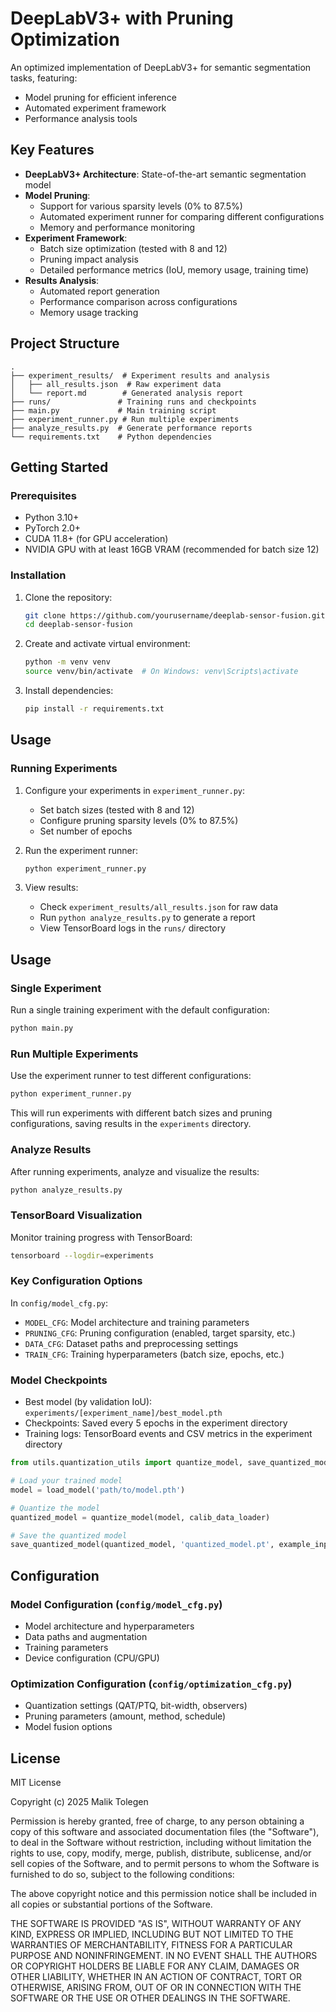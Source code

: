 # DeepLabV3+ with Pruning Optimization

An optimized implementation of DeepLabV3+ for semantic segmentation tasks, featuring:
- Model pruning for efficient inference
- Automated experiment framework
- Performance analysis tools

## Key Features

- **DeepLabV3+ Architecture**: State-of-the-art semantic segmentation model
- **Model Pruning**:
  - Support for various sparsity levels (0% to 87.5%)
  - Automated experiment runner for comparing different configurations
  - Memory and performance monitoring
- **Experiment Framework**:
  - Batch size optimization (tested with 8 and 12)
  - Pruning impact analysis
  - Detailed performance metrics (IoU, memory usage, training time)
- **Results Analysis**:
  - Automated report generation
  - Performance comparison across configurations
  - Memory usage tracking

## Project Structure

```
.
├── experiment_results/  # Experiment results and analysis
│   ├── all_results.json  # Raw experiment data
│   └── report.md        # Generated analysis report
├── runs/               # Training runs and checkpoints
├── main.py             # Main training script
├── experiment_runner.py # Run multiple experiments
├── analyze_results.py  # Generate performance reports
└── requirements.txt    # Python dependencies
```

## Getting Started

### Prerequisites

- Python 3.10+
- PyTorch 2.0+
- CUDA 11.8+ (for GPU acceleration)
- NVIDIA GPU with at least 16GB VRAM (recommended for batch size 12)

### Installation

1. Clone the repository:
   ```bash
   git clone https://github.com/yourusername/deeplab-sensor-fusion.git
   cd deeplab-sensor-fusion
   ```

2. Create and activate virtual environment:
   ```bash
   python -m venv venv
   source venv/bin/activate  # On Windows: venv\Scripts\activate
   ```

3. Install dependencies:
   ```bash
   pip install -r requirements.txt
   ```

## Usage

### Running Experiments

1. Configure your experiments in `experiment_runner.py`:
   - Set batch sizes (tested with 8 and 12)
   - Configure pruning sparsity levels (0% to 87.5%)
   - Set number of epochs

2. Run the experiment runner:
   ```bash
   python experiment_runner.py
   ```

3. View results:
   - Check `experiment_results/all_results.json` for raw data
   - Run `python analyze_results.py` to generate a report
   - View TensorBoard logs in the `runs/` directory

## Usage

### Single Experiment

Run a single training experiment with the default configuration:
```bash
python main.py
```

### Run Multiple Experiments

Use the experiment runner to test different configurations:
```bash
python experiment_runner.py
```
This will run experiments with different batch sizes and pruning configurations, saving results in the `experiments` directory.

### Analyze Results

After running experiments, analyze and visualize the results:
```bash
python analyze_results.py
```

### TensorBoard Visualization

Monitor training progress with TensorBoard:
```bash
tensorboard --logdir=experiments
```

### Key Configuration Options

In `config/model_cfg.py`:
- `MODEL_CFG`: Model architecture and training parameters
- `PRUNING_CFG`: Pruning configuration (enabled, target sparsity, etc.)
- `DATA_CFG`: Dataset paths and preprocessing settings
- `TRAIN_CFG`: Training hyperparameters (batch size, epochs, etc.)

### Model Checkpoints

- Best model (by validation IoU): `experiments/[experiment_name]/best_model.pth`
- Checkpoints: Saved every 5 epochs in the experiment directory
- Training logs: TensorBoard events and CSV metrics in the experiment directory

```python
from utils.quantization_utils import quantize_model, save_quantized_model

# Load your trained model
model = load_model('path/to/model.pth')

# Quantize the model
quantized_model = quantize_model(model, calib_data_loader)

# Save the quantized model
save_quantized_model(quantized_model, 'quantized_model.pt', example_input_tensor)
```

## Configuration

### Model Configuration (`config/model_cfg.py`)
- Model architecture and hyperparameters
- Data paths and augmentation
- Training parameters
- Device configuration (CPU/GPU)

### Optimization Configuration (`config/optimization_cfg.py`)
- Quantization settings (QAT/PTQ, bit-width, observers)
- Pruning parameters (amount, method, schedule)
- Model fusion options


## License

MIT License

Copyright (c) 2025 Malik Tolegen

Permission is hereby granted, free of charge, to any person obtaining a copy
of this software and associated documentation files (the "Software"), to deal
in the Software without restriction, including without limitation the rights
to use, copy, modify, merge, publish, distribute, sublicense, and/or sell
copies of the Software, and to permit persons to whom the Software is
furnished to do so, subject to the following conditions:

The above copyright notice and this permission notice shall be included in all
copies or substantial portions of the Software.

THE SOFTWARE IS PROVIDED "AS IS", WITHOUT WARRANTY OF ANY KIND, EXPRESS OR
IMPLIED, INCLUDING BUT NOT LIMITED TO THE WARRANTIES OF MERCHANTABILITY,
FITNESS FOR A PARTICULAR PURPOSE AND NONINFRINGEMENT. IN NO EVENT SHALL THE
AUTHORS OR COPYRIGHT HOLDERS BE LIABLE FOR ANY CLAIM, DAMAGES OR OTHER
LIABILITY, WHETHER IN AN ACTION OF CONTRACT, TORT OR OTHERWISE, ARISING FROM,
OUT OF OR IN CONNECTION WITH THE SOFTWARE OR THE USE OR OTHER DEALINGS IN THE
SOFTWARE.
